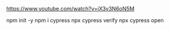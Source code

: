 https://www.youtube.com/watch?v=jX3v3N6oN5M

npm init -y
npm i cypress
npx cypress verify
npx cypress open


